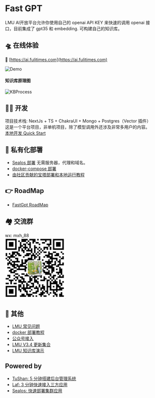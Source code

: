# Fast GPT

LMU AI开放平台允许你使用自己的 openai API KEY 来快速的调用 openai 接口，目前集成了 gpt35 和 embedding. 可构建自己的知识库。

## 🛸 在线体验

🎉 [https://ai.fulitimes.com](https://ai.fulitimes.com) 


![Demo](docs/imgs/demo.png?raw=true 'demo')

#### 知识库原理图

![KBProcess](docs/imgs/KBProcess.jpg?raw=true 'KBProcess')

## 👨‍💻 开发

项目技术栈: NextJs + TS + ChakraUI + Mongo + Postgres（Vector 插件）  
这是一个平台项目，非单机项目，除了模型调用外还涉及非常多用户的内容。  
[本地开发 Quick Start](docs/dev/README.md)

## 🚀 私有化部署

- [Sealos 部署](https://sealos.io/docs/examples/ai-applications/install-fastgpt-on-desktop) 无需服务器，代理和域名。
- [docker-compose 部署](docs/deploy/docker.md)
- [由社区贡献的宝塔部署和本地运行教程](https://www.bilibili.com/video/BV1tV4y1y7Mj/?vd_source=92041a1a395f852f9d89158eaa3f61b4)

## :point_right: RoadMap

- [FastGpt RoadMap](https://kjqvjse66l.feishu.cn/docx/RVUxdqE2WolDYyxEKATcM0XXnte)

## 🏘️ 交流群

wx: mxh_88  
![Demo](docs/imgs/wx300.jpg?raw=true 'wx')

## 👀 其他

- [LMU 常见问题](https://kjqvjse66l.feishu.cn/docx/HtrgdT0pkonP4kxGx8qcu6XDnGh)
- [docker 部署教程](https://www.bilibili.com/video/BV1jo4y147fT/)
- [公众号接入](https://www.bilibili.com/video/BV1xh4y1t7fy/)
- [LMU V3.4 更新集合](https://www.bilibili.com/video/BV1Lo4y147Qh/?vd_source=92041a1a395f852f9d89158eaa3f61b4)
- [LMU 知识库演示](https://www.bilibili.com/video/BV1Wo4y1p7i1/)

## Powered by

- [TuShan: 5 分钟搭建后台管理系统](https://github.com/msgbyte/tushan)
- [Laf: 3 分钟快速接入三方应用](https://github.com/labring/laf)
- [Sealos: 快速部署集群应用](https://github.com/labring/sealos)

